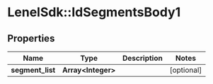 # LenelSdk::IdSegmentsBody1

## Properties
Name | Type | Description | Notes
------------ | ------------- | ------------- | -------------
**segment_list** | **Array&lt;Integer&gt;** |  | [optional] 

